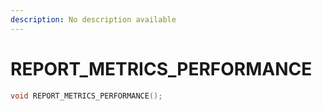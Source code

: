 ```yaml
---
description: No description available 
---
```


# REPORT_METRICS_PERFORMANCE

```cpp
void REPORT_METRICS_PERFORMANCE();
```
